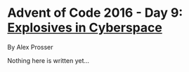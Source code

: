 # Advent of Code 2016 - Day 9: [Explosives in Cyberspace](https://adventofcode.com/2016/day/9)
By Alex Prosser

Nothing here is written yet...